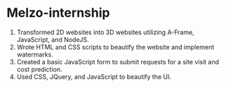 # Melzo-internship

1. Transformed 2D websites into 3D websites utilizing A-Frame, JavaScript, and NodeJS.
2. Wrote HTML and CSS scripts to beautify the website and implement watermarks.
3. Created a basic JavaScript form to submit requests for a site visit and cost prediction.
4. Used CSS, JQuery, and JavaScript to beautify the UI.

